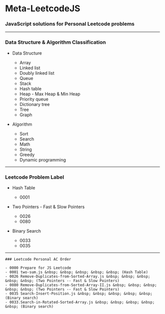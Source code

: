  # Meta-LeetcodeJS

  ### JavaScript solutions for Personal Leetcode problems

***

  ### Data Structure & Algorithm Classification

  - Data Structure
    - Array
    - Linked list
    - Doubly linked list
    - Queue
    - Stack
    - Hash table
    - Heap - Max Heap & Min Heap
    - Priority queue
    - Dictionary tree
    - Tree
    - Graph

  - Algorithm
    - Sort
    - Search
    - Math
    - String
    - Greedy
    - Dynamic programming

***

### Leetcode Problem Label

- Hash Table
	- 0001

- Two Pointers - Fast & Slow Pointers
	- 0026
	- 0080

- Binary Search
	- 0033
	- 0035

***

    ### Leetcode Personal AC Order

    - 0000 Prepare for JS Leetcode
    - 0001 two-sum.js &nbsp; &nbsp; &nbsp; &nbsp; &nbsp; (Hash Table)
    - 0026 Remove-Duplicates-from-Sorted-Array.js &nbsp; &nbsp; &nbsp; &nbsp; &nbsp; (Two Pointers -- Fast & Slow Pointers)
    - 0080 Remove-Duplicates-from-Sorted-Array-II.js &nbsp; &nbsp; &nbsp; &nbsp; &nbsp; (Two Pointers -- Fast & Slow Pointers)
    - 0035 Search-Insert-Position.js &nbsp; &nbsp; &nbsp; &nbsp; &nbsp; (Binary search)
    - 0033.Search-in-Rotated-Sorted-Array.js &nbsp; &nbsp; &nbsp; &nbsp; &nbsp; (Binary search)
